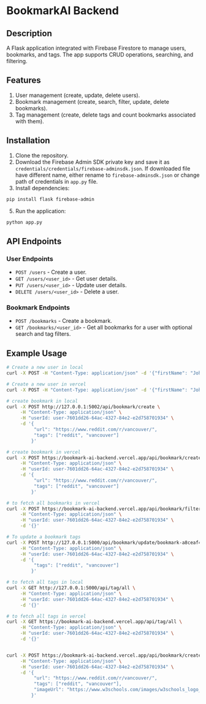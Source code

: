 # BookmarkAI Backend

## Description
A Flask application integrated with Firebase Firestore to manage users, bookmarks, and tags. The app supports CRUD operations, searching, and filtering.

## Features
1. User management (create, update, delete users).
2. Bookmark management (create, search, filter, update, delete bookmarks).
3. Tag management (create, delete tags and count bookmarks associated with them).

## Installation

1. Clone the repository.
3. Download the Firebase Admin SDK private key and save it as `credentials/credentials/firebase-adminsdk.json`. If downloaded file have different name, either rename to `firebase-adminsdk.json` or change path of credentials in `app.py` file.
4. Install dependencies:

```bash
pip install flask firebase-admin
```

5. Run the application:

```bash
python app.py
```

## API Endpoints

### User Endpoints
- `POST /users` - Create a user.
- `GET /users/<user_id>` - Get user details.
- `PUT /users/<user_id>` - Update user details.
- `DELETE /users/<user_id>` - Delete a user.

### Bookmark Endpoints
- `POST /bookmarks` - Create a bookmark.
- `GET /bookmarks/<user_id>` - Get all bookmarks for a user with optional search and tag filters.

## Example Usage

```bash
# Create a new user in local
curl -X POST -H "Content-Type: application/json" -d '{"firstName": "John", "lastName": "Doe", "avatarUrl": "example.com/avatar", "email": "abc3@gmail.com"}' http://127.0.0.1:5002/api/user/create

# Create a new user in vercel
curl -X POST -H "Content-Type: application/json" -d '{"firstName": "John", "lastName": "Doe", "avatarUrl": "example.com/avatar", "email": "abc3@gmail.com"}' https://bookmark-ai-backend.vercel.app/api/user/create

# create bookmark in local
curl -X POST http://127.0.0.1:5002/api/bookmark/create \
     -H "Content-Type: application/json" \
     -H "userId: user-7601dd26-64ac-4327-84e2-e2d758701934" \
     -d '{
          "url": "https://www.reddit.com/r/vancouver/",
          "tags": ["reddit", "vancouver"]
         }'

# create bookmark in vercel
curl -X POST https://bookmark-ai-backend.vercel.app/api/bookmark/create \
     -H "Content-Type: application/json" \
     -H "userId: user-7601dd26-64ac-4327-84e2-e2d758701934" \
     -d '{
          "url": "https://www.reddit.com/r/vancouver/",
          "tags": ["reddit", "vancouver"]
         }'

# to fetch all bookmarks in vercel
curl -X POST https://bookmark-ai-backend.vercel.app/api/bookmark/filter \
     -H "Content-Type: application/json" \
     -H "userId: user-7601dd26-64ac-4327-84e2-e2d758701934" \
     -d '{}'

# To update a bookmark tags
curl -X POST http://127.0.0.1:5000/api/bookmark/update/bookmark-a8ceaf44-891b-403c-8e35-df363dfb9b2f \
     -H "Content-Type: application/json" \
     -H "userId: user-7601dd26-64ac-4327-84e2-e2d758701934" \
     -d '{
          "tags": ["reddit", "vancouver"]
         }'

# to fetch all tags in local
curl -X GET http://127.0.0.1:5000/api/tag/all \
     -H "Content-Type: application/json" \
     -H "userId: user-7601dd26-64ac-4327-84e2-e2d758701934" \
     -d '{}'

# to fetch all tags in vercel
curl -X GET https://bookmark-ai-backend.vercel.app/api/tag/all \
     -H "Content-Type: application/json" \
     -H "userId: user-7601dd26-64ac-4327-84e2-e2d758701934" \
     -d '{}'


curl -X POST https://bookmark-ai-backend.vercel.app/api/bookmark/create \
     -H "Content-Type: application/json" \
     -H "userId: user-7601dd26-64ac-4327-84e2-e2d758701934" \
     -d '{
          "url": "https://www.reddit.com/r/vancouver/",
          "tags": ["reddit", "vancouver"],
          "imageUrl": "https://www.w3schools.com/images/w3schools_logo_436_2.png"
         }'

```